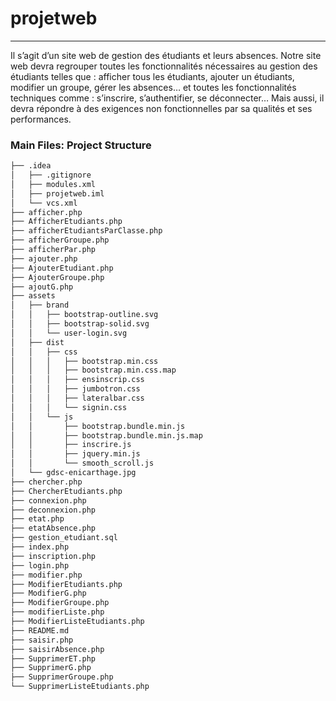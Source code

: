 # projetweb
------

Il s’agit d’un site web de gestion des étudiants et leurs absences. Notre site web devra regrouper toutes les fonctionnalités nécessaires au gestion des étudiants telles que : afficher tous les étudiants, ajouter un étudiants, modifier un groupe, gérer les absences… et toutes les fonctionnalités techniques comme : s’inscrire, s’authentifier, se déconnecter… Mais aussi, il devra répondre à des exigences non fonctionnelles par sa qualités et ses performances.

### Main Files: Project Structure

```sh
├── .idea
│   ├── .gitignore
│   ├── modules.xml
│   ├── projetweb.iml
│   └── vcs.xml
├── afficher.php
├── AfficherEtudiants.php
├── afficherEtudiantsParClasse.php
├── afficherGroupe.php
├── afficherPar.php
├── ajouter.php
├── AjouterEtudiant.php
├── AjouterGroupe.php
├── ajoutG.php
├── assets
│   ├── brand
│   │   ├── bootstrap-outline.svg
│   │   ├── bootstrap-solid.svg
│   │   └── user-login.svg
│   ├── dist
│   │   ├── css
│   │   │   ├── bootstrap.min.css
│   │   │   ├── bootstrap.min.css.map
│   │   │   ├── ensinscrip.css
│   │   │   ├── jumbotron.css
│   │   │   ├── lateralbar.css
│   │   │   └── signin.css
│   │   └── js
│   │       ├── bootstrap.bundle.min.js
│   │       ├── bootstrap.bundle.min.js.map
│   │       ├── inscrire.js
│   │       ├── jquery.min.js
│   │       └── smooth_scroll.js
│   └── gdsc-enicarthage.jpg
├── chercher.php
├── ChercherEtudiants.php
├── connexion.php
├── deconnexion.php
├── etat.php
├── etatAbsence.php
├── gestion_etudiant.sql
├── index.php
├── inscription.php
├── login.php
├── modifier.php
├── ModifierEtudiants.php
├── ModifierG.php
├── ModifierGroupe.php
├── modifierListe.php
├── ModifierListeEtudiants.php
├── README.md
├── saisir.php
├── saisirAbsence.php
├── SupprimerET.php
├── SupprimerG.php
├── SupprimerGroupe.php
└── SupprimerListeEtudiants.php
```
